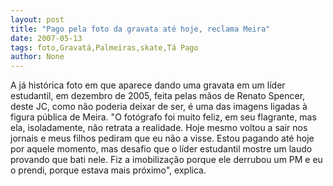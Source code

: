 ```yaml
---
layout: post
title: "Pago pela foto da gravata até hoje, reclama Meira"
date: 2007-05-13
tags: foto,Gravatá,Palmeiras,skate,Tá Pago
author: None
---
```


A j&aacute; hist&oacute;rica foto em que aparece dando uma gravata em um l&iacute;der estudantil, em dezembro de 2005, feita pelas m&atilde;os de Renato Spencer, deste JC, como n&atilde;o poderia deixar de ser, &eacute; uma das imagens ligadas &agrave; figura p&uacute;blica de Meira.
&quot;O fot&oacute;grafo foi muito feliz, em seu flagrante, mas ela, isoladamente, n&atilde;o retrata a realidade. Hoje mesmo voltou a sair nos jornais e meus filhos pediram que eu n&atilde;o a visse. Estou pagando at&eacute; hoje por aquele momento, mas desafio que o l&iacute;der estudantil mostre um laudo provando que bati nele. Fiz a imobiliza&ccedil;&atilde;o porque ele derrubou um PM e eu o prendi, porque estava mais pr&oacute;ximo&quot;, explica.&nbsp;
&nbsp;
&nbsp;
 